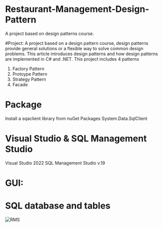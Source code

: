 # Restaurant-Management-Design-Pattern
A project based on design patterns course.

#Project:
A project based on a design pattern course, design patterns provide general solutions or a flexible way to solve common design problems. This article introduces design patterns and how design patterns are implemented in C# and .NET. This project includes 4 patterns
1. Factory Pattern
2. Protoype Pattern
3. Strategy Pattern
4. Facade

# Package
Install a sqaclient library from nuGet Packages
System.Data.SqlClient

# Visual Studio & SQL Management Studio
Visual Studio 2022
SQL Management Studio v.19

# GUI:

# SQL database and tables
![RMS](https://user-images.githubusercontent.com/73800301/226410526-94db37d9-b731-44bc-aaa8-7b6a6d519237.PNG)

